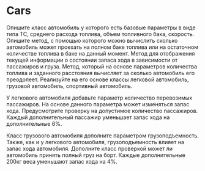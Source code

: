 # Cars
Опишите класс автомобиль у которого есть базовые параметры в виде типа ТС, 
среднего расхода топлива, объем топливного бака, скорость. 
Опишите метод, с помощью которого можно вычислить сколько автомобиль может 
проехать на полном баке топлива или на остаточном количестве топлива в баке на данный момент. 
Метод для отображения текущей информации о состоянии запаса хода в зависимости от пассажиров и груза. 
Метод, который на основе параметров количества топлива и заданного расстояния вычисляет за сколько автомобиль его преодолеет. 
Реализуйте на его основе классы легковой автомобиль, грузовой автомобиль, спортивный автомобиль. 

У легкового автомобиля добавьте параметр количество перевозимых пассажиров. 
На основе данного параметра может изменяться запас хода. 
Предусмотрите проверку на допустимое количество пассажиров. 
Каждый дополнительный пассажир уменьшает запас хода на дополнительные 6%. 

Класс грузового автомобиля дополните параметром грузоподъемность. 
Также, как и у легкового автомобиля, грузоподъемность влияет на запас хода автомобиля. 
Дополните класс проверкой может ли автомобиль принять полный груз на борт. 
Каждые дополнительные 200кг веса уменьшают запас хода на 4%.
